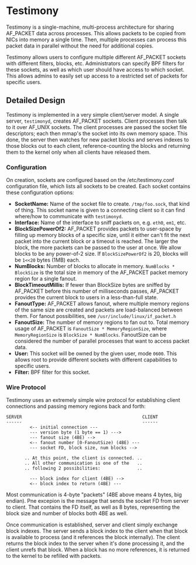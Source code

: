 Testimony
=========

Testimony is a single-machine, multi-process architecture for sharing AF_PACKET
data across processes.  This allows packets to be copied from NICs into memory
a single time.  Then, multiple processes can process this packet data in
parallel without the need for additional copies.

Testimony allows users to configure multiple different AF_PACKET sockets with
different filters, blocks, etc.  Administrators can specify BPF filters for
these sockets, as well as which user should have access to which socket.  This
allows admins to easily set up access to a restricted set of packets for
specific users.

Detailed Design
---------------

Testimony is implemented in a very simple client/server model.  A single server,
`testimonyd`, creates AF_PACKET sockets.  Client processes then talk to it over
AF_UNIX sockets.  The client processes are passed the socket file descriptors;
each then mmap's the socket into its own memory space.  This done, the server
then watches for new packet blocks and serves indexes to those blocks out to
each client, reference-counting the blocks and returning them to the kernel only
when all clients have released them.

### Configuration ###

On creation, sockets are configured based on the /etc/testimony.conf
configuration file, which lists all sockets to be created.  Each socket contains
these configuration options:

*   **SocketName:**  Name of the socket file to create.  `/tmp/foo.sock`, that kind
     of thing.  This socket name is given to a connecting client so it can find
     where/how to communicate with `testimonyd`.
*   **Interface:**  Name of the interface to sniff packets on, e.g. `eth0`, `em1`,
     etc.
*   **BlockSizePowerOf2:**  AF_PACKET provides packets to user-space by filling up
     memory blocks of a specific size, until it either can't fit the next packet
     into the current block or a timeout is reached.  The larger the block, the
     more packets can be passed to the user at once.  We allow blocks to be any
     power-of-2 size.  If `BlockSizePowerOf2` is 20, blocks will be `1<<20`
     bytes (1MB) each.
*   **NumBlocks:**  Number of blocks to allocate in memory.  `NumBlocks *
     BlockSize` is the total size in memory of the AF_PACKET packet memory
     region for a single fanout.
*   **BlockTimeoutMillis:**  If fewer than BlockSize bytes are sniffed by AF_PACKET
     before this number of milliseconds passes, AF_PACKET provides the current
     block to users in a less-than-full state.
*   **FanoutType:**  AF_PACKET allows fanout, where multiple memory regions of the
     same size are created and packets are load-balanced between them.  For
     fanout possibilities, see `/usr/include/linux/if_packet.h`
*   **FanoutSize:**  The number of memory regions to fan out to.  Total memory
     usage of AF_PACKET is `FanoutSize * MemoryRegionSize`, where
     `MemoryRegionSize` is `BlockSize * NumBlocks`.  FanoutSize can be
     considered the number of parallel processes that want to access packet
     data.
*   **User:** This socket will be owned by the given user, mode `0600`.  This
     allows root to provide different sockets with different capabilities to
     specific users.
*   **Filter:** BPF filter for this socket.

### Wire Protocol ###

Testimony uses an extremely simple wire protocol for establishing client
connections and passing memory regions back and forth:

    SERVER                                              CLIENT
    ------                                              ------
             <-- initial connection ---
             --- version byte (1 byte == 1) --->
             --- fanout size (4BE) -->
             <-- fanout number [0-FanoutSize) (4BE) ---
             --- socket FD, block size, num blocks -->

           .. At this point, the client is connected. ..
           .. All other communication is one of the   ..
           .. following 2 possibilities:              ..

             --- block index for client (4BE) -->
             <-- block index to return (4BE) ---

Most communication is 4-byte "packets" (4BE above means 4 bytes, big endian).
Pne excepion is the message that sends the socket FD from server to client.
That contains the FD itself, as well as 8 bytes, representing the block size
and number of blocks both 4BE as well.

Once communication is established, server and client simply exchange block
indexes.  The server sends a block index to the client when that block is
available to process (and it references the block internally).  The client
returns the block index to the server when it's done processing it, and the
client unrefs that block.  When a block has no more references, it is returned
to the kernel to be refilled with packets.

